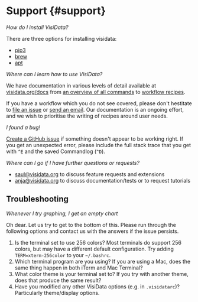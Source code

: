 # Support {#support}

*How do I install VisiData?*

There are three options for installing visidata:

- [pip3](/install#pip3)
- [brew](/install#brew)
- [apt](/install#apt)

*Where can I learn how to use VisiData?*

We have documentation in various levels of detail available at [visidata.org/docs](http://visidata.org/docs/) from [an overview of all commands](http://visidata.org/man/) to [workflow recipes](http://visidata.org/howto).

If you have a workflow which you do not see covered, please don't hestitate to [file an issue](https://github.com/saulpw/visidata/issues/new) or [send an email](/help#contact). Our documentation is an ongoing effort, and we wish to prioritise the writing of recipes around user needs.

*I found a bug!*

[Create a GitHub issue](https://github.com/saulpw/visidata/issues/new) if something doesn't appear to be working right. If you get an unexpected error, please include the full stack trace that you get with `^E` and the saved Commandlog (`^D`).

*Where can I go if I have further questions or requests?*

- [saul@visidata.org](mailto:saul@visidata.org) to discuss feature requests and extensions
- [anja@visidata.org](mailto:anja@visidata.org) to discuss documentation/tests or to request tutorials


## Troubleshooting

*Whenever I try graphing, I get an empty chart*

Oh dear. Let us try to get to the bottom of this. Please run through the following options and contact us with the answers if the issue persists.

1. Is the terminal set to use 256 colors? Most terminals do support 256 colors, but may have a different default configuration. Try adding `TERM=xterm-256color` to your `~/.bashrc`.
2. Which terminal program are you using? If you are using a Mac, does the same thing happen in both iTerm and Mac Terminal?
3. What color theme is your terminal set to?  If you try with another theme, does that produce the same result?
4. Have you modified any other VisiData options (e.g. in `.visidatarc`)?  Particularly theme/display options.
